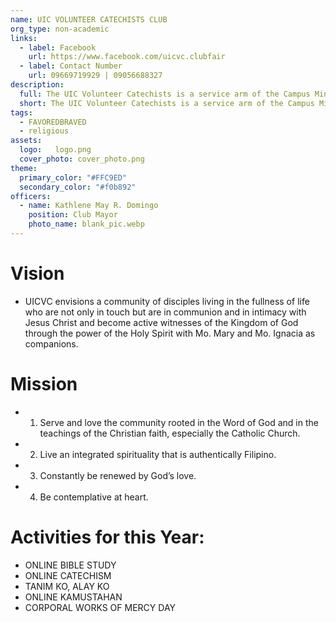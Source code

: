 ```yaml
---
name: UIC VOLUNTEER CATECHISTS CLUB
org_type: non-academic
links:
  - label: Facebook
    url: https://www.facebook.com/uicvc.clubfair
  - label: Contact Number
    url: 09669719929 | 09056688327
description:
  full: The UIC Volunteer Catechists is a service arm of the Campus Ministry whose primary function is to conduct catechesis to the community and to its members. Catechesis is the Church’s pastoral and missionary activity (CT18). Pope John Paul II describes Catechesis as “education in the faith... especially in the teaching of Christian doctrine imparted in an organic and systematic way with a view of initiating the hearers into the fullness of Christian life.” Organizing the UIC Volunteer Catechists is also part of the University’s response of the Church’s task for New Evangelization at the same time a response to the call of Pope Francis in his Apostolic Exhortation Evangelii Gaudium “encouraging the Christian faithful to embark upon a new chapter of evangelization marked by the joy of the Gospel”.
  short: The UIC Volunteer Catechists is a service arm of the Campus Ministry whose primary function is to conduct catechesis to the community and to its members.
tags:
  - FAVOREDBRAVED
  - religious
assets:
  logo:   logo.png
  cover_photo: cover_photo.png
theme:
  primary_color: "#FFC9ED"
  secondary_color: "#f0b892"
officers:
  - name: Kathlene May R. Domingo
    position: Club Mayor
    photo_name: blank_pic.webp
---
```

# Vision
 - UICVC envisions a community of disciples living in the fullness of life who are not only in touch but are in communion and in intimacy with Jesus Christ and become active witnesses of the Kingdom of God through the power of the Holy Spirit with Mo. Mary and Mo. Ignacia as companions.

# Mission
 - 1. Serve and love the community rooted in the Word of God and in the teachings of the Christian faith, especially the Catholic Church.
 - 2. Live an integrated spirituality that is authentically
 Filipino.
 - 3. Constantly be renewed by God’s love.
 - 4. Be contemplative at heart.


# Activities for this Year:
 - ONLINE BIBLE STUDY
 - ONLINE CATECHISM
 - TANIM KO, ALAY KO
 - ONLINE KAMUSTAHAN
 - CORPORAL WORKS OF MERCY DAY